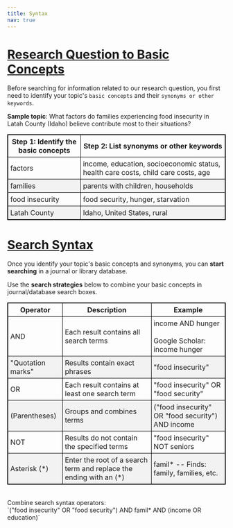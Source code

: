 ```yaml
---
title: Syntax
nav: true
---
```

# [Research Question to Basic Concepts](#basic-concepts)

Before searching for information related to our research question, you first need to identify your topic's `basic concepts` and their `synonyms or other keywords`.

**Sample topic**: What factors do families experiencing food insecurity in Latah County (Idaho) believe contribute most to their situations?

<style>
table, th, td { 
border: 1px solid black;
border-collapse: collapse;
}
th, td {
padding: 5px;
}
tr:nth-child(even) {background-color: #f2f2f2;}
</style>

Step 1: Identify the basic concepts | Step 2: List synonyms or other keywords 
---------| -----------
factors | income, education, socioeconomic status, health care costs, child care costs, age
families | parents with children, households
food insecurity | food security, hunger, starvation
Latah County | Idaho, United States, rural

# [Search Syntax](#search-syntax)

Once you identify your topic's basic concepts and synonyms, you can **start searching** in a journal or library database.

Use the **search strategies** below to combine your basic concepts in journal/database search boxes.

<style>
table, th, td { 
border: 1px solid black;
border-collapse: collapse;
}
th, td {
padding: 5px;
}
tr:nth-child(even) {background-color: #f2f2f2;}
</style>

Operator | Description | Example 
---------| ----------- | -------
AND | Each result contains all search terms | income AND hunger <br><br> Google Scholar: income hunger
"Quotation marks" | Results contain exact phrases | "food insecurity"
OR | Each result contains at least one search term | "food insecurity" OR "food security"
(Parentheses) | Groups and combines terms | ("food insecurity" OR "food security") AND income
NOT | Results do not contain the specified terms | "food insecurity" NOT seniors
Asterisk (*) | Enter the root of a search term and replace the ending with an (*) | famil* -- Finds: family, families, etc.

<br>
Combine search syntax operators:
<br>
`("food insecurity" OR "food security") AND famil* AND (income OR education)`
